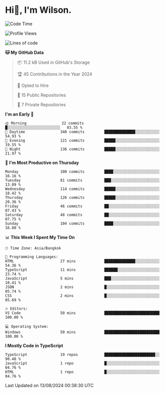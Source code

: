# Hi👋, I'm Wilson.
<!--START_SECTION:waka-->
![Code Time](http://img.shields.io/badge/Code%20Time-1%2C494%20hrs%208%20mins-blue)

![Profile Views](http://img.shields.io/badge/Profile%20Views-0-blue)

![Lines of code](https://img.shields.io/badge/From%20Hello%20World%20I%27ve%20Written-316.7%20thousand%20lines%20of%20code-blue)

**🐱 My GitHub Data** 

> 📦 11.2 kB Used in GitHub's Storage 
 > 
> 🏆 45 Contributions in the Year 2024
 > 
> 💼 Opted to Hire
 > 
> 📜 15 Public Repositories 
 > 
> 🔑 7 Private Repositories 
 > 
**I'm an Early 🐤** 

```text
🌞 Morning                22 commits          █░░░░░░░░░░░░░░░░░░░░░░░░   03.55 % 
🌆 Daytime                340 commits         ██████████████░░░░░░░░░░░   54.93 % 
🌃 Evening                121 commits         █████░░░░░░░░░░░░░░░░░░░░   19.55 % 
🌙 Night                  136 commits         █████░░░░░░░░░░░░░░░░░░░░   21.97 % 
```
📅 **I'm Most Productive on Thursday** 

```text
Monday                   100 commits         ████░░░░░░░░░░░░░░░░░░░░░   16.16 % 
Tuesday                  81 commits          ███░░░░░░░░░░░░░░░░░░░░░░   13.09 % 
Wednesday                114 commits         █████░░░░░░░░░░░░░░░░░░░░   18.42 % 
Thursday                 126 commits         █████░░░░░░░░░░░░░░░░░░░░   20.36 % 
Friday                   46 commits          ██░░░░░░░░░░░░░░░░░░░░░░░   07.43 % 
Saturday                 48 commits          ██░░░░░░░░░░░░░░░░░░░░░░░   07.75 % 
Sunday                   104 commits         ████░░░░░░░░░░░░░░░░░░░░░   16.80 % 
```


📊 **This Week I Spent My Time On** 

```text
🕑︎ Time Zone: Asia/Bangkok

💬 Programming Languages: 
HTML                     27 mins             ██████████████░░░░░░░░░░░   54.36 % 
TypeScript               11 mins             ██████░░░░░░░░░░░░░░░░░░░   23.74 % 
JavaScript               5 mins              ███░░░░░░░░░░░░░░░░░░░░░░   10.41 % 
JSON                     2 mins              █░░░░░░░░░░░░░░░░░░░░░░░░   05.74 % 
CSS                      2 mins              █░░░░░░░░░░░░░░░░░░░░░░░░   05.69 % 

🔥 Editors: 
VS Code                  50 mins             █████████████████████████   100.00 % 

💻 Operating System: 
Windows                  50 mins             █████████████████████████   100.00 % 
```

**I Mostly Code in TypeScript** 

```text
TypeScript               19 repos            ███████████████████████░░   90.48 % 
JavaScript               1 repo              █░░░░░░░░░░░░░░░░░░░░░░░░   04.76 % 
HTML                     1 repo              █░░░░░░░░░░░░░░░░░░░░░░░░   04.76 % 
```




 Last Updated on 13/08/2024 00:38:30 UTC
<!--END_SECTION:waka-->
